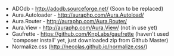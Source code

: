 * ADOdb - http://adodb.sourceforge.net/ (Soon to be replaced)
* Aura.Autoloader - http://auraphp.com/Aura.Autoload/
* Aura.Router - http://auraphp.com/Aura.Router/
* Aura.View - http://auraphp.com/Aura.View/ (not in use yet)
* Gaufrette - https://github.com/KnpLabs/gaufrette (haven't used 'composer install' yet, just downloaded zip from Github Master)
* Normalize.css (http://necolas.github.io/normalize.css/)